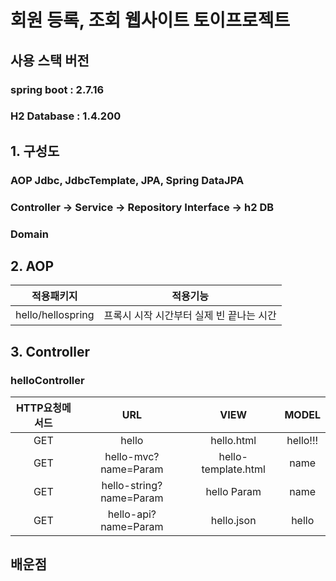 # 회원 등록, 조회 웹사이트 토이프로젝트

## 사용 스택 버전
### spring boot : 2.7.16
### H2 Database : 1.4.200

## 1. 구성도
### AOP       Jdbc, JdbcTemplate, JPA, Spring DataJPA
### Controller -> Service -> Repository Interface -> h2 DB
### Domain

## 2. AOP
|적용패키지|적용기능|
|:---:|:---:|
|hello/hellospring|프록시 시작 시간부터 실제 빈 끝나는 시간|

## 3. Controller
### helloController
|HTTP요청메서드|URL|VIEW|MODEL|
|:---:|:---:|:---:|:---:|
|GET|hello|hello.html|hello!!!|
|GET|hello-mvc?name=Param|hello-template.html|name|
|GET|hello-string?name=Param|hello Param|name|
|GET|hello-api?name=Param|hello.json|hello|

## 배운점
